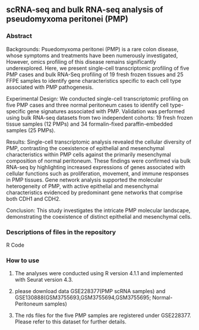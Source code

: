 ## scRNA-seq and bulk RNA-seq analysis of pseudomyxoma peritonei (PMP)

### Abstract
Backgrounds: Psuedomyxoma peritonei (PMP) is a rare colon disease, whose symptoms and treatments have been numerously investigated, However, omics profiling of this disease remains significantly underexplored. Here, we present single-cell transcriptomic profiling of five PMP cases and bulk RNA-Seq profiling of 19 fresh frozen tissues and 25 FFPE samples to identify gene characteristics specific to each cell type associated with PMP pathogenesis.

Experimental Design: We conducted single-cell transcriptomic profiling on five PMP cases and three normal peritoneum cases to identify cell type-specific gene signatures associated with PMP. Validation was performed using bulk RNA-seq datasets from two independent cohorts: 19 fresh frozen tissue samples (12 PMPs) and 34 formalin-fixed paraffin-embedded samples (25 PMPs). 

Results: Single-cell transcriptomic analysis revealed the cellular diversity of PMP, contrasting the coexistence of epithelial and mesenchymal characteristics within PMP cells against the primarily mesenchymal composition of normal peritoneum. These findings were confirmed via bulk RNA-seq by highlighting increased expressions of genes associated with cellular functions such as proliferation, movement, and immune responses in PMP tissues. Gene network analysis supported the molecular heterogeneity of PMP, with active epithelial and mesenchymal characteristics evidenced by predominant gene networks that comprise both CDH1 and CDH2. 

Conclusion: This study investigates the intricate PMP molecular landscape, demonstrating the coexistence of distinct epithelial and mesenchymal cells. 

### Descriptions of files in the repository
R Code


### How to use
1. The analyses were conducted using R version 4.1.1 and implemented with Seurat version 4.3.
  
2. please download data GSE228377(PMP scRNA samples) and GSE130888(GSM3755693,GSM3755694,GSM3755695; Normal-Peritoneum samples)

3. The rds files for the five PMP samples are registered under GSE228377. Please refer to this dataset for further details.
